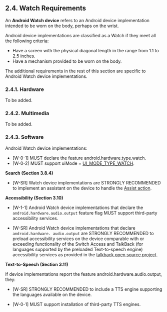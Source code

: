 ## 2.4\. Watch Requirements

An **Android Watch device** refers to an Android device implementation intended to
be worn on the body, perhaps on the wrist.

Android device implementations are classified as a Watch if they meet all the
following criteria:

*   Have a screen with the physical diagonal length in the range from 1.1 to 2.5
    inches.
*   Have a mechanism provided to be worn on the body.

The additional requirements in the rest of this section are specific to Android
Watch device implementations.

### 2.4.1\. Hardware

To be added.

### 2.4.2\. Multimedia

To be added.

### 2.4.3\. Software

Android Watch device implementations:

*   [W-0-1] MUST declare the feature android.hardware.type.watch.
*   [W-0-2] MUST support uiMode =
    [UI_MODE_TYPE_WATCH](http://developer.android.com/reference/android/content/res/Configuration.html#UI_MODE_TYPE_WATCH).


**Search (Section 3.8.4)**

*   [W-SR] Watch device implementations are STRONGLY RECOMMENDED to implement
    an assistant on the device to handle the [Assist action](
    http://developer.android.com/reference/android/content/Intent.html#ACTION_ASSIST).


**Accessibility (Section 3.10)**

*   [W-1-1] Android Watch device implementations that declare the
    `android.hardware.audio.output` feature flag MUST support third-party
    accessibility services.

*   [W-SR] Android Watch device implementations that declare `android.hardware.
    audio.output` are STRONGLY RECOMMENDED to preload accessibility services on
    the device comparable with or exceeding functionality of the Switch Access
    and TalkBack (for languages supported by the preloaded Text-to-speech
    engine) accessibility services as provided in the [talkback open source
    project]( https://github.com/google/talkback).

**Text-to-Speech (Section 3.11)**

If device implementations report the feature android.hardware.audio.output,
they:

*   [W-SR] STRONGLY RECOMMENDED to include a TTS engine supporting the
    languages available on the device.

*   [W-0-1] MUST support installation of third-party TTS engines.

